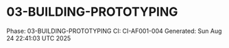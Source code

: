 # 03-BUILDING-PROTOTYPING
Phase: 03-BUILDING-PROTOTYPING
CI: CI-AF001-004
Generated: Sun Aug 24 22:41:03 UTC 2025
